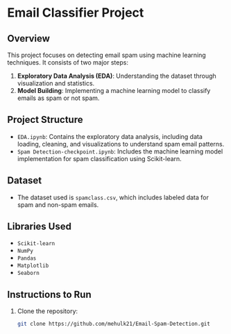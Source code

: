 # Email Classifier Project

## Overview
This project focuses on detecting email spam using machine learning techniques. It consists of two major steps:
1. **Exploratory Data Analysis (EDA)**: Understanding the dataset through visualization and statistics.
2. **Model Building**: Implementing a machine learning model to classify emails as spam or not spam.

## Project Structure
- `EDA.ipynb`: Contains the exploratory data analysis, including data loading, cleaning, and visualizations to understand spam email patterns.
- `Spam Detection-checkpoint.ipynb`: Includes the machine learning model implementation for spam classification using Scikit-learn.

## Dataset
- The dataset used is `spamclass.csv`, which includes labeled data for spam and non-spam emails.

## Libraries Used
- `Scikit-learn`
- `NumPy`
- `Pandas`
- `Matplotlib`
- `Seaborn`

## Instructions to Run
1. Clone the repository:
   ```bash
   git clone https://github.com/mehulk21/Email-Spam-Detection.git
